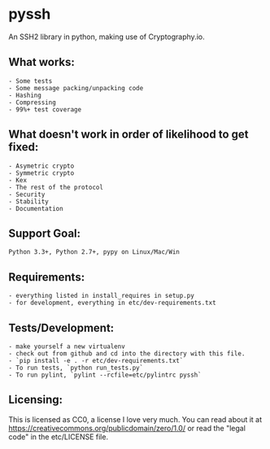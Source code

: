 pyssh
=====

An SSH2 library in python, making use of Cryptography.io.


What works:
-----------
    - Some tests
    - Some message packing/unpacking code
    - Hashing
    - Compressing
    - 99%+ test coverage

What doesn't work in order of likelihood to get fixed:
------------------------------------------------------
    - Asymetric crypto
    - Symmetric crypto
    - Kex
    - The rest of the protocol
    - Security
    - Stability
    - Documentation


Support Goal:
-------------
    Python 3.3+, Python 2.7+, pypy on Linux/Mac/Win


Requirements:
-------------
    - everything listed in install_requires in setup.py
    - for development, everything in etc/dev-requirements.txt


Tests/Development:
------------------
    - make yourself a new virtualenv
    - check out from github and cd into the directory with this file.
    - `pip install -e . -r etc/dev-requirements.txt`
    - To run tests, `python run_tests.py`
    - To run pylint, `pylint --rcfile=etc/pylintrc pyssh`


Licensing:
----------

This is licensed as CC0, a license I love very much. You can read about it at
https://creativecommons.org/publicdomain/zero/1.0/ or read the "legal code" in
the etc/LICENSE file.

